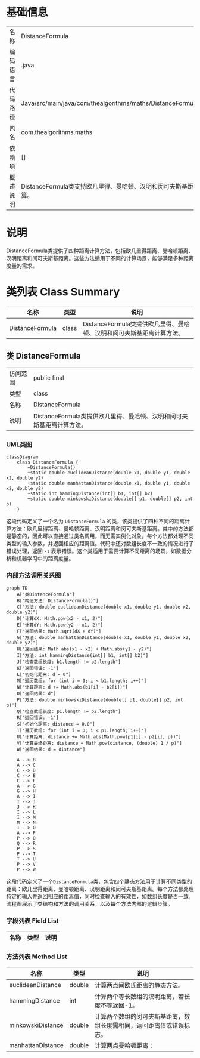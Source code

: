 # 基础信息

|      |      |
|------|------|
| 名称 | DistanceFormula |
| 编码语言 | .java |
| 代码路径 | Java/src/main/java/com/thealgorithms/maths/DistanceFormula.java |
| 包名 | com.thealgorithms.maths |
| 依赖项 | [] |
| 概述说明 | DistanceFormula类支持欧几里得、曼哈顿、汉明和闵可夫斯基距离计算。 |

# 说明

DistanceFormula类提供了四种距离计算方法，包括欧几里得距离、曼哈顿距离、汉明距离和闵可夫斯基距离。这些方法适用于不同的计算场景，能够满足多种距离度量的需求。

# 类列表 Class Summary

| 名称   | 类型  | 说明 |
|-------|------|-------------|
| DistanceFormula | class | DistanceFormula类提供欧几里得、曼哈顿、汉明和闵可夫斯基距离计算方法。 |



## 类 DistanceFormula

|      |      |
|------|------|
| 访问范围 | public final |
| 类型 | class |
| 名称 | DistanceFormula |
| 说明 | DistanceFormula类提供欧几里得、曼哈顿、汉明和闵可夫斯基距离计算方法。 |


### UML类图

```mermaid
classDiagram
    class DistanceFormula {
        +DistanceFormula()
        +static double euclideanDistance(double x1, double y1, double x2, double y2)
        +static double manhattanDistance(double x1, double y1, double x2, double y2)
        +static int hammingDistance(int[] b1, int[] b2)
        +static double minkowskiDistance(double[] p1, double[] p2, int p)
    }
```

这段代码定义了一个名为 `DistanceFormula` 的类，该类提供了四种不同的距离计算方法：欧几里得距离、曼哈顿距离、汉明距离和闵可夫斯基距离。类中的方法都是静态的，因此可以直接通过类名调用，而无需实例化对象。每个方法都处理不同类型的输入参数，并返回相应的距离值。代码中还对数组长度不一致的情况进行了错误处理，返回 `-1` 表示错误。这个类适用于需要计算不同距离的场景，如数据分析和机器学习中的距离度量。


### 内部方法调用关系图

```mermaid
graph TD
    A["类DistanceFormula"]
    B["构造方法: DistanceFormula()"]
    C["方法: double euclideanDistance(double x1, double y1, double x2, double y2)"]
    D["计算dX: Math.pow(x2 - x1, 2)"]
    E["计算dY: Math.pow(y2 - x1, 2)"]
    F["返回结果: Math.sqrt(dX + dY)"]
    G["方法: double manhattanDistance(double x1, double y1, double x2, double y2)"]
    H["返回结果: Math.abs(x1 - x2) + Math.abs(y1 - y2)"]
    I["方法: int hammingDistance(int[] b1, int[] b2)"]
    J["检查数组长度: b1.length != b2.length"]
    K["返回错误: -1"]
    L["初始化距离: d = 0"]
    M["遍历数组: for (int i = 0; i < b1.length; i++)"]
    N["计算距离: d += Math.abs(b1[i] - b2[i])"]
    O["返回结果: d"]
    P["方法: double minkowskiDistance(double[] p1, double[] p2, int p)"]
    Q["检查数组长度: p1.length != p2.length"]
    R["返回错误: -1"]
    S["初始化距离: distance = 0.0"]
    T["遍历数组: for (int i = 0; i < p1.length; i++)"]
    U["计算距离: distance += Math.abs(Math.pow(p1[i] - p2[i], p))"]
    V["计算最终距离: distance = Math.pow(distance, (double) 1 / p)"]
    W["返回结果: d = distance"]

    A --> B
    A --> C
    C --> D
    C --> E
    C --> F
    A --> G
    G --> H
    A --> I
    I --> J
    J --> K
    I --> L
    I --> M
    M --> N
    I --> O
    A --> P
    P --> Q
    Q --> R
    P --> S
    P --> T
    T --> U
    P --> V
    P --> W
```

这段代码定义了一个`DistanceFormula`类，包含四个静态方法用于计算不同类型的距离：欧几里得距离、曼哈顿距离、汉明距离和闵可夫斯基距离。每个方法都处理特定的输入并返回相应的距离值，同时检查输入的有效性，如数组长度是否一致。流程图展示了类结构和方法的调用关系，以及每个方法内部的逻辑步骤。

### 字段列表 Field List

| 名称  | 类型  | 说明 |
|-------|-------|------|

### 方法列表 Method List

| 名称  | 类型  | 说明 |
|-------|-------|------|
| euclideanDistance | double | 计算两点间欧氏距离的静态方法。 |
| hammingDistance | int | 计算两个等长数组的汉明距离，若长度不等返回-1。 |
| minkowskiDistance | double | 计算两个数组的闵可夫斯基距离，数组长度需相同，返回距离值或错误标志。 |
| manhattanDistance | double | 计算两点曼哈顿距离：|x1-x2|+|y1-y2|。 |




